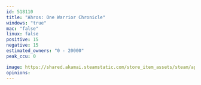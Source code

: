```yaml
---
id: 518110
title: "Ahros: One Warrior Chronicle"
windows: "true"
mac: "false"
linux: false
positive: 15
negative: 15
estimated_owners: "0 - 20000"
peak_ccu: 0

image: https://shared.akamai.steamstatic.com/store_item_assets/steam/apps/518110/header.jpg?t=1511984012
opinions:
---
```


